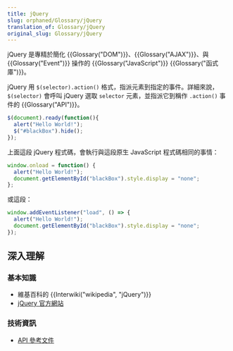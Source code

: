 ```yaml
---
title: jQuery
slug: orphaned/Glossary/jQuery
translation_of: Glossary/jQuery
original_slug: Glossary/jQuery
---
```

jQuery 是專精於簡化 {{Glossary("DOM")}}、{{Glossary("AJAX")}}、與 {{Glossary("Event")}} 操作的 {{Glossary("JavaScript")}} {{Glossary("函式庫")}}。

jQuery 用 `$(selector).action()` 格式，指派元素到指定的事件。詳細來說， `$(selector)` 會呼叫 jQuery 選取 `selector` 元素，並指派它到稱作 `.action()` 事件的 {{Glossary("API")}}。

```js
$(document).ready(function(){
  alert("Hello World!");
  $("#blackBox").hide();
});
```

上面這段 jQuery 程式碼，會執行與這段原生 JavaScript 程式碼相同的事情：

```js
window.onload = function() {
  alert("Hello World!");
  document.getElementById("blackBox").style.display = "none";
};
```

或這段：

```js
window.addEventListener("load", () => {
  alert("Hello World!");
  document.getElementById("blackBox").style.display = "none";
});
```

## 深入理解

### 基本知識

- 維基百科的 {{Interwiki("wikipedia", "jQuery")}}
- [jQuery 官方網站](https://jquery.com/)

### 技術資訊

- [API 參考文件](https://api.jquery.com/)
